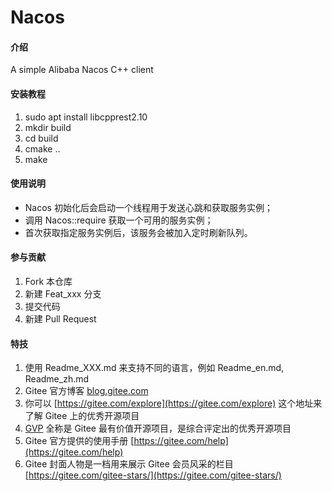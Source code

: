 # Nacos

#### 介绍
A simple Alibaba Nacos C++ client

#### 安装教程

1.  sudo apt install libcpprest2.10
2.  mkdir build
3.  cd build
4.  cmake ..
5.  make

#### 使用说明

- Nacos 初始化后会启动一个线程用于发送心跳和获取服务实例；
- 调用 Nacos::require 获取一个可用的服务实例；
- 首次获取指定服务实例后，该服务会被加入定时刷新队列。

#### 参与贡献

1.  Fork 本仓库
2.  新建 Feat_xxx 分支
3.  提交代码
4.  新建 Pull Request


#### 特技

1.  使用 Readme\_XXX.md 来支持不同的语言，例如 Readme\_en.md, Readme\_zh.md
2.  Gitee 官方博客 [blog.gitee.com](https://blog.gitee.com)
3.  你可以 [https://gitee.com/explore](https://gitee.com/explore) 这个地址来了解 Gitee 上的优秀开源项目
4.  [GVP](https://gitee.com/gvp) 全称是 Gitee 最有价值开源项目，是综合评定出的优秀开源项目
5.  Gitee 官方提供的使用手册 [https://gitee.com/help](https://gitee.com/help)
6.  Gitee 封面人物是一档用来展示 Gitee 会员风采的栏目 [https://gitee.com/gitee-stars/](https://gitee.com/gitee-stars/)
